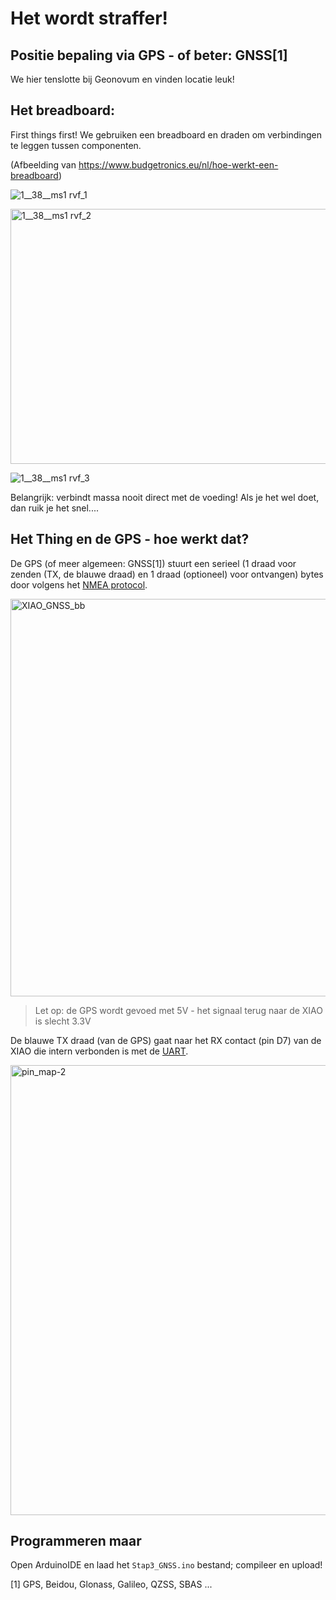 # Het wordt straffer!

## Positie bepaling via GPS - of beter: GNSS[1]

We hier tenslotte bij Geonovum en vinden locatie leuk!

## Het breadboard:

First things first! We gebruiken een breadboard en draden om verbindingen te leggen tussen componenten.

(Afbeelding van https://www.budgetronics.eu/nl/hoe-werkt-een-breadboard)

![1__38__ms1 rvf_1](https://github.com/user-attachments/assets/c3629196-3a47-4481-82ab-f3e0f5d9ce59)

<img width="670" height="408" alt="1__38__ms1 rvf_2" src="https://github.com/user-attachments/assets/8b4b6081-9574-4e0f-bcb9-459f583d8935" />

![1__38__ms1 rvf_3](https://github.com/user-attachments/assets/fcf70c9c-df58-4496-9675-d9782186cd3f)

Belangrijk: verbindt massa nooit direct met de voeding! Als je het wel doet, dan ruik je het snel....

## Het Thing en de GPS - hoe werkt dat?

De GPS (of meer algemeen: GNSS[1]) stuurt een serieel (1 draad voor zenden (TX, de blauwe draad) en 1 draad (optioneel) voor ontvangen) bytes door volgens het [NMEA protocol](https://nl.wikipedia.org/wiki/NMEA-0183).

<img width="890" height="636" alt="XIAO_GNSS_bb" src="https://github.com/user-attachments/assets/d13e407d-406a-4770-bb04-f43a2fa420d2" />

>Let op: de GPS wordt gevoed met 5V - het signaal terug naar de XIAO is slecht 3.3V

De blauwe TX draad (van de GPS) gaat naar het RX contact (pin D7) van de XIAO die intern verbonden is met de [UART](https://nl.wikipedia.org/wiki/UART).

<img width="1280" height="720" alt="pin_map-2" src="https://github.com/user-attachments/assets/50a36612-d3dc-4736-bbd5-2393f92ff132" />


## Programmeren maar

Open ArduinoIDE en laad het `Stap3_GNSS.ino` bestand; compileer en upload!

[1] GPS, Beidou, Glonass, Galileo, QZSS, SBAS ...











